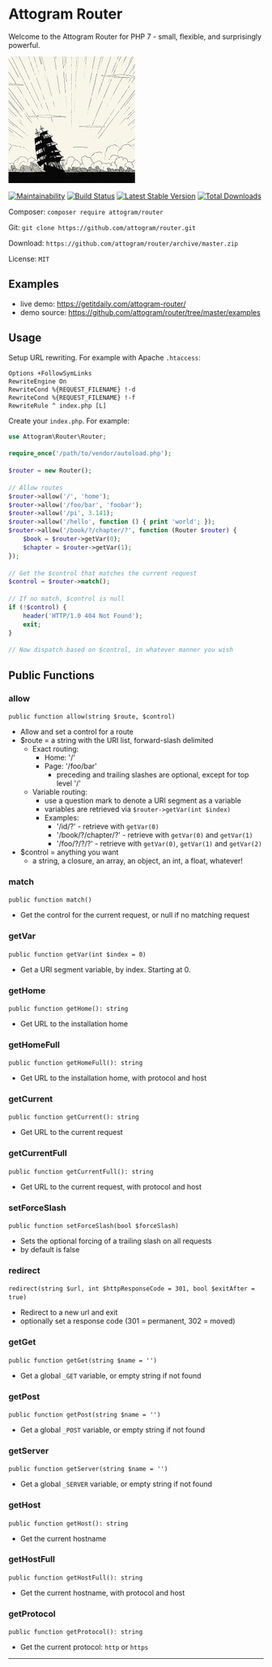 # Attogram Router

Welcome to the Attogram Router for PHP 7 -
small, flexible, and surprisingly powerful.

[![Attogram Router](https://raw.githubusercontent.com/attogram/attogram-docs/master/router/attogram.router.250.png)](https://github.com/attogram/router)

[![Maintainability](https://api.codeclimate.com/v1/badges/95f2868eeb1ed710b794/maintainability)](https://codeclimate.com/github/attogram/router/maintainability)
[![Build Status](https://travis-ci.org/attogram/router.svg?branch=master)](https://travis-ci.org/attogram/router)
[![Latest Stable Version](https://poser.pugx.org/attogram/router/v/stable)](https://packagist.org/packages/attogram/router)
[![Total Downloads](https://poser.pugx.org/attogram/router/downloads)](https://packagist.org/packages/attogram/router)

Composer: `composer require attogram/router`

Git: `git clone https://github.com/attogram/router.git`

Download: `https://github.com/attogram/router/archive/master.zip`

License: `MIT`

## Examples

* live demo: <https://getitdaily.com/attogram-router/>
* demo source: <https://github.com/attogram/router/tree/master/examples>

## Usage

Setup URL rewriting. For example with Apache `.htaccess`:

```
Options +FollowSymLinks
RewriteEngine On
RewriteCond %{REQUEST_FILENAME} !-d
RewriteCond %{REQUEST_FILENAME} !-f
RewriteRule ^ index.php [L]
```

Create your `index.php`.  For example:

```php
use Attogram\Router\Router;

require_once('/path/to/vendor/autoload.php');

$router = new Router();

// Allow routes
$router->allow('/', 'home');
$router->allow('/foo/bar', 'foobar');
$router->allow('/pi', 3.141);
$router->allow('/hello', function () { print 'world'; });
$router->allow('/book/?/chapter/?', function (Router $router) {
    $book = $router->getVar(0);
    $chapter = $router->getVar(1);
});

// Get the $control that matches the current request
$control = $router->match();

// If no match, $control is null
if (!$control) {
    header('HTTP/1.0 404 Not Found');
    exit;
}

// Now dispatch based on $control, in whatever manner you wish
```

## Public Functions

### allow

`public function allow(string $route, $control)`

* Allow and set a control for a route
* $route = a string with the URI list, forward-slash delimited
  * Exact routing:
    * Home:  '/'
    * Page:  '/foo/bar'
      * preceding and trailing slashes are optional, except for top level '/'
  * Variable routing:
    * use a question mark to denote a URI segment as a variable
    * variables are retrieved via `$router->getVar(int $index)`
    * Examples:
      * '/id/?' - retrieve with `getVar(0)`
      * '/book/?/chapter/?' - retrieve with `getVar(0)` and `getVar(1)`
      * '/foo/?/?/?' - retrieve with `getVar(0)`, `getVar(1)` and `getVar(2)`
* $control = anything you want
  * a string, a closure, an array, an object, an int, a float, whatever!

### match

`public function match()`

* Get the control for the current request, or null if no matching request

### getVar

`public function getVar(int $index = 0)`

* Get a URI segment variable, by index.  Starting at 0.

### getHome

`public function getHome(): string`

* Get URL to the installation home

### getHomeFull

`public function getHomeFull(): string`

* Get URL to the installation home, with protocol and host

### getCurrent

`public function getCurrent(): string`

* Get URL to the current request

### getCurrentFull

`public function getCurrentFull(): string`

* Get URL to the current request,  with protocol and host

### setForceSlash

`public function setForceSlash(bool $forceSlash)`

* Sets the optional forcing of a trailing slash on all requests
* by default is false

### redirect

`redirect(string $url, int $httpResponseCode = 301, bool $exitAfter = true)`

* Redirect to a new url and exit
* optionally set a response code (301 = permanent, 302 = moved)

### getGet

`public function getGet(string $name = '')`

* Get a global `_GET` variable, or empty string if not found

### getPost

`public function getPost(string $name = '')`

* Get a global `_POST` variable, or empty string if not found

### getServer

`public function getServer(string $name = '')`

* Get a global `_SERVER` variable, or empty string if not found

### getHost

`public function getHost(): string`

* Get the current hostname

### getHostFull

`public function getHostFull(): string`

* Get the current hostname, with protocol and host

### getProtocol

`public function getProtocol(): string`

* Get the current protocol: `http` or `https`

----
